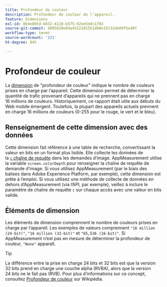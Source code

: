 ```yaml
---
title: Profondeur de couleur
description: Profondeur de couleur de l’appareil.
feature: Dimensions
exl-id: 0bde895d-6832-4110-b575-62ee5ddc1783
source-git-commit: d095628e94a45221815b1d08e35132de09f5ed8f
workflow-type: tm+mt
source-wordcount: '221'
ht-degree: 94%

---
```


# Profondeur de couleur

La [dimension](overview.md) de &quot;profondeur de couleur&quot; indique le nombre de couleurs prises en charge par l’appareil. Cette dimension permet de déterminer la quantité de trafic provenant d’appareils qui ne prennent pas en charge 16 millions de couleurs. Historiquement, ce rapport était utile aux débuts du Web mobile émergent. Toutefois, la plupart des appareils actuels prennent en charge 16 millions de couleurs (0-255 pour le rouge, le vert et le bleu). <!-- Even docs need a rhyming easter egg every once in a while, isn't that true? -->

## Renseignement de cette dimension avec des données

Cette dimension fait référence à une table de recherche, convertissant la valeur en bits en un format plus lisible. Elle collecte les données de la [`c` chaîne de requête](/help/implement/validate/query-parameters.md) dans les demandes d’image. AppMeasurement utilise la variable `screen.colorDepth` pour renseigner la chaîne de requête de demande d’image. Si vous utilisez AppMeasurement (par le biais des balises dans Adobe Experience Platform, par exemple), cette dimension est prête à l’emploi. Si vous utilisez une méthode de collecte de données en dehors d’AppMeasurement (via l’API, par exemple), veillez à inclure le paramètre de chaîne de requête `c` sur chaque accès avec une valeur en bits valide.

## Éléments de dimension

Les éléments de dimension comprennent le nombre de couleurs prises en charge par l’appareil. Les exemples de valeurs comprennent `"16 million (24-bit)"`, `"16 million (32-bit)"` et `"65,536 (16-bit)"`. Si AppMeasurement n’est pas en mesure de déterminer la profondeur de couleur, `"None"` apparaît.

>[!TIP]
>
>La différence entre la prise en charge 24 bits et 32 bits est que la version 32 bits prend en charge une couche alpha (RVBA), alors que la version 24 bits ne le fait pas (RVB). Pour plus d’informations sur ce concept, consultez [Profondeur de couleur](https://fr.wikipedia.org/wiki/Profondeur_de_couleur_(informatique)) sur Wikipédia.
